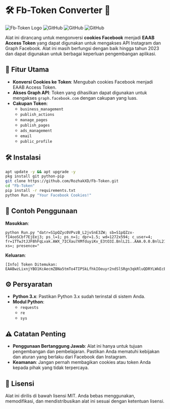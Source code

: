 # 🛠️ Fb-Token Converter 🚀
![Fb-Token Logo](https://github.com/user-attachments/assets/7c230760-9495-4e7e-bc53-f832032fc95d)
![GitHub](https://img.shields.io/badge/Version-4.0.0-blue)
![GitHub](https://img.shields.io/badge/License-MIT-green)
![GitHub](https://img.shields.io/badge/Python-3.7%2B-yellow)

Alat ini dirancang untuk mengonversi **cookies Facebook** menjadi **EAAB Access Token** yang dapat digunakan untuk mengakses API Instagram dan Graph Facebook. Alat ini masih berfungsi dengan baik hingga tahun 2023 dan dapat digunakan untuk berbagai keperluan pengembangan aplikasi.

## 🌟 Fitur Utama
- **Konversi Cookies ke Token**: Mengubah cookies Facebook menjadi EAAB Access Token.
- **Akses Graph API**: Token yang dihasilkan dapat digunakan untuk mengakses `graph.facebook.com` dengan cakupan yang luas.
- **Cakupan Token**:
  - `business_management`
  - `publish_actions`
  - `manage_pages`
  - `publish_pages`
  - `ads_management`
  - `email`
  - `public_profile`
 
## 🛠️ Instalasi
```bash
apt update -y && apt upgrade -y
pkg install git python-pip
git clone https://github.com/RozhakXD/Fb-Token.git
cd "Fb-Token"
pip install -r requirements.txt
python Run.py "Your Facebook Cookies!"
```

## 📝 Contoh Penggunaan
**Masukkan**:
```
python Run.py "datr=S1pQZyc0VPvzB_L2jvSnE3ZW; sb=S1pQZzx-fI4ooSCbf7EjEej3; ps_l=1; ps_n=1; dpr=1.5; wd=1272x594; c_user=4; fr=1TTwJtJJF8hFqLvak.AWX_7ICXau7XMfduyiKv_E3tO3I.BnlL21..AAA.0.0.BnlL21.AWXKlJLfPUY; xs=; presence="
```
**Keluaran**:
```
[Info] Token Ditemukan: EAABwzLixnjYBO1KcAecmZBNa5tmTo4TIPSkLfhkIOeuyr2ndSlSRgn3qkRluQDRYLWkEcETE2pqZBAPvnizIl2xEId3udOaCIPbzzvgDXNXZA1hqiawk0tp4KCr0V7XGDd3sFHaq2MkE294ca968BFDpZBsofixrZCISmgtJ8Wtw86Y0R1mFZCDH8Mli6ScWd7uYoZD
```

## ⚙️ Persyaratan
- **Python 3.x**: Pastikan Python 3.x sudah terinstal di sistem Anda.
- **Modul Python**:
  - `requests`
  - `re`
  - `sys`
 
## ⚠️ Catatan Penting
- **Penggunaan Bertanggung Jawab**: Alat ini hanya untuk tujuan pengembangan dan pembelajaran. Pastikan Anda mematuhi kebijakan dan aturan yang berlaku dari Facebook dan Instagram.
- **Keamanan**: Jangan pernah membagikan cookies atau token Anda kepada pihak yang tidak terpercaya.

## 📜 Lisensi
Alat ini dirilis di bawah lisensi MIT. Anda bebas menggunakan, memodifikasi, dan mendistribusikan alat ini sesuai dengan ketentuan lisensi.
